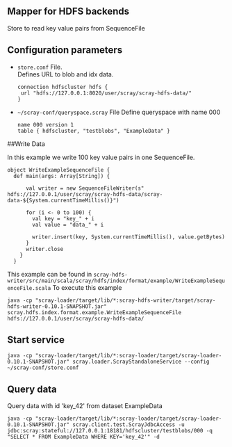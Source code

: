 ## Mapper for HDFS backends

Store to read key value pairs from SequenceFile

## Configuration parameters
* `store.conf` File.  
   Defines URL to blob and idx data. 

   ```
   connection hdfscluster hdfs {
   	url "hdfs://127.0.0.1:8020/user/scray/scray-hdfs-data/"
   }
   ```

* `~/scray-conf/queryspace.scray` File
    Define queryspace with name 000
    ```
	name 000 version 1
	table { hdfscluster, "testblobs", "ExampleData" }
  ```  
    
##Write Data

In this example we write 100 key value pairs in one SequenceFile.

```
object WriteExampleSequenceFile {
  def main(args: Array[String]) {

      val writer = new SequenceFileWriter(s" hdfs://127.0.0.1/user/scray/scray-hdfs-data/scray-data-${System.currentTimeMillis()}")

      for (i <- 0 to 100) {
        val key = "key_" + i
        val value = "data_" + i

        writer.insert(key, System.currentTimeMillis(), value.getBytes)
      }
      writer.close
    }
  }
```

This example can be found in `scray-hdfs-writer/src/main/scala/scray/hdfs/index/format/example/WriteExampleSequenceFile.scala`
To execute this example

```
java -cp "scray-loader/target/lib/*:scray-hdfs-writer/target/scray-hdfs-writer-0.10.1-SNAPSHOT.jar" scray.hdfs.index.format.example.WriteExampleSequenceFile hdfs://127.0.0.1/user/scray/scray-hdfs-data/
```

## Start service
```
java -cp "scray-loader/target/lib/*:scray-loader/target/scray-loader-0.10.1-SNAPSHOT.jar" scray.loader.ScrayStandaloneService --config ~/scray-conf/store.conf
```

## Query data 

Query data with id 'key_42' from dataset ExampleData 

```
java -cp "scray-loader/target/lib/*:scray-loader/target/scray-loader-0.10.1-SNAPSHOT.jar" scray.client.test.ScrayJdbcAccess -u jdbc:scray:stateful://127.0.0.1:18181/hdfscluster/testblobs/000 -q "SELECT * FROM ExampleData WHERE KEY='key_42'" -d
```


